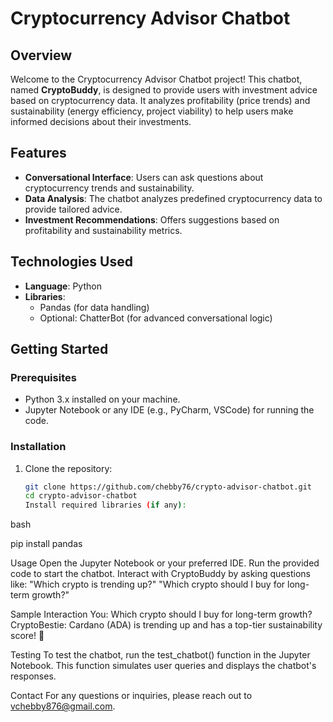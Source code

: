 # Cryptocurrency Advisor Chatbot

## Overview

Welcome to the Cryptocurrency Advisor Chatbot project! This chatbot, named **CryptoBuddy**, is designed to provide users with investment advice based on cryptocurrency data. It analyzes profitability (price trends) and sustainability (energy efficiency, project viability) to help users make informed decisions about their investments.

## Features

- **Conversational Interface**: Users can ask questions about cryptocurrency trends and sustainability.
- **Data Analysis**: The chatbot analyzes predefined cryptocurrency data to provide tailored advice.
- **Investment Recommendations**: Offers suggestions based on profitability and sustainability metrics.

## Technologies Used

- **Language**: Python
- **Libraries**: 
  - Pandas (for data handling)
  - Optional: ChatterBot (for advanced conversational logic)

## Getting Started

### Prerequisites

- Python 3.x installed on your machine.
- Jupyter Notebook or any IDE (e.g., PyCharm, VSCode) for running the code.

### Installation

1. Clone the repository:
   ```bash
   git clone https://github.com/chebby76/crypto-advisor-chatbot.git
   cd crypto-advisor-chatbot
   Install required libraries (if any):
bash

pip install pandas

Usage
Open the Jupyter Notebook or your preferred IDE.
Run the provided code to start the chatbot.
Interact with CryptoBuddy by asking questions like:
"Which crypto is trending up?"
"Which crypto should I buy for long-term growth?"

Sample Interaction
You: Which crypto should I buy for long-term growth?
CryptoBestie: Cardano (ADA) is trending up and has a top-tier sustainability score! 🚀

Testing
To test the chatbot, run the test_chatbot() function in the Jupyter Notebook. This function simulates user queries and displays the chatbot's responses.

Contact
For any questions or inquiries, please reach out to vchebby876@gmail.com.

